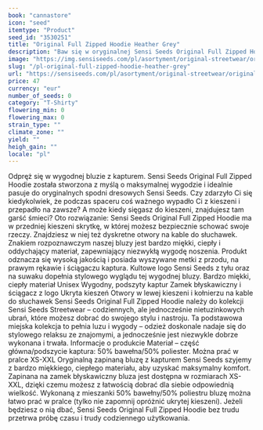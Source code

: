 ```yaml
---
book: "cannastore"
icon: "seed"
itemtype: "Product"
seed_id: "3530251"
title: "Original Full Zipped Hoodie Heather Grey"
description: "Baw się w oryginalnej Sensi Seeds Original Full Zipped Hoodie: bluzie unisex stworzonej z myślą o maksymalnej wygodzie. Kup online teraz!"
image: "https://img.sensiseeds.com/pl/asortyment/original-streetwear/original-full-zipped-hoodie-heather-grey-image.png"
slug: "/pl-original-full-zipped-hoodie-heather-grey"
url: "https://sensiseeds.com/pl/asortyment/original-streetwear/original-full-zipped-hoodie-heather-grey?a_aid=cannastore"
price: 47
currency: "eur"
number_of_seeds: 0
category: "T-Shirty"
flowering_min: 0
flowering_max: 0
strain_type: ""
climate_zone: ""
yield: ""
heigh_gain: ""
locale: "pl"
---
```

Odpręż się w wygodnej bluzie z kapturem. Sensi Seeds Original Full Zipped Hoodie została stworzona z myślą o maksymalnej wygodzie i idealnie pasuje do oryginalnych spodni dresowych Sensi Seeds. Czy zdarzyło Ci się kiedykolwiek, że podczas spaceru coś ważnego wypadło Ci z kieszeni i przepadło na zawsze? A może kiedy sięgasz do kieszeni, znajdujesz tam garść śmieci? Oto rozwiązanie: Sensi Seeds Original Full Zipped Hoodie ma w przedniej kieszeni skrytkę, w której możesz bezpiecznie schować swoje rzeczy. Znajdziesz w niej też dyskretne otwory na kable do słuchawek. Znakiem rozpoznawczym naszej bluzy jest bardzo miękki, ciepły i oddychający materiał, zapewniający niezwykłą wygodę noszenia. Produkt odznacza się wysoką jakością i posiada wyszywane metki z przodu, na prawym rękawie i ściągaczu kaptura. Kultowe logo Sensi Seeds z tyłu oraz na suwaku dopełnia stylowego wyglądu tej wygodnej bluzy. Bardzo miękki, ciepły materiał Unisex Wygodny, podszyty kaptur Zamek błyskawiczny i ściągacz z logo Ukryta kieszeń Otwory w lewej kieszeni i kołnierzu na kable do słuchawek Sensi Seeds Original Full Zipped Hoodie należy do kolekcji Sensi Seeds Streetwear – codziennych, ale jednocześnie nietuzinkowych ubrań, które możesz dobrać do swojego stylu i nastroju. Ta podstawowa miejska kolekcja to pełnia luzu i wygody – odzież doskonale nadaje się do stylowego relaksu ze znajomymi, a jednocześnie jest niezwykle dobrze wykonana i trwała. Informacje o produkcie Materiał – część główna/podszycie kaptura: 50% bawełna/50% poliester. Można prać w pralce XS-XXL Oryginalną zapinaną bluzę z kapturem Sensi Seeds szyjemy z bardzo miękkiego, ciepłego materiału, aby uzyskać maksymalny komfort. Zapinana na zamek błyskawiczny bluza jest dostępna w rozmiarach XS-XXL, dzięki czemu możesz z łatwością dobrać dla siebie odpowiednią wielkość. Wykonaną z mieszanki 50% bawełny/50% poliestru bluzę można łatwo prać w pralce (tylko nie zapomnij opróżnić ukrytej kieszeni). Jeżeli będziesz o nią dbać, Sensi Seeds Original Full Zipped Hoodie bez trudu przetrwa próbę czasu i trudy codziennego użytkowania.
